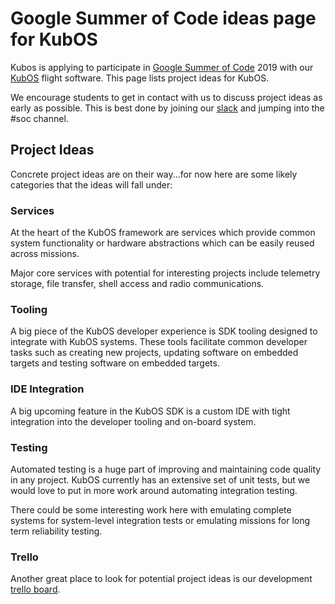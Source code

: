 # Google Summer of Code ideas page for KubOS

Kubos is applying to participate in [Google Summer of Code](https://summerofcode.withgoogle.com/) 2019 with
our [KubOS](https://github.com/kubos/kubos) flight software. This page
lists project ideas for KubOS.

We encourage students to get in contact with us to discuss project ideas
as early as possible. This is best done by joining our [slack](https://slack.kubos.com/)
and jumping into the #soc channel. 

## Project Ideas

Concrete project ideas are on their way...for now here are some likely
categories that the ideas will fall under:

### Services

At the heart of the KubOS framework are services which provide common system
functionality or hardware abstractions which can be easily reused across missions.

Major core services with potential for interesting projects include telemetry storage,
file transfer, shell access and radio communications.

### Tooling

A big piece of the KubOS developer experience is SDK tooling designed to integrate
with KubOS systems. These tools facilitate common developer tasks such as
creating new projects, updating software on embedded targets and testing software
on embedded targets.

### IDE Integration

A big upcoming feature in the KubOS SDK is a custom IDE with tight integration
into the developer tooling and on-board system.

### Testing

Automated testing is a huge part of improving and maintaining code quality
in any project. KubOS currently has an extensive set of unit tests, but
we would love to put in more work around automating integration testing.

There could be some interesting work here with emulating complete systems
for system-level integration tests or emulating missions for long term
reliability testing.

### Trello

Another great place to look for potential project ideas is our development
[trello board](https://trello.com/b/pIWxmFua/kubos-community).
